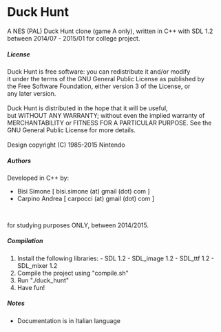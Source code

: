 # Duck Hunt
A NES (PAL) Duck Hunt clone (game A only), written in C++ with SDL 1.2 between 2014/07 - 2015/01 for college project.

##### License

Duck Hunt is free software: you can redistribute it and/or modify<br />
it under the terms of the GNU General Public License as published by<br />
the Free Software Foundation, either version 3 of the License, or<br />
any later version.<br />
<br />
Duck Hunt is distributed in the hope that it will be useful,<br />
but WITHOUT ANY WARRANTY; without even the implied warranty of<br />
MERCHANTABILITY or FITNESS FOR A PARTICULAR PURPOSE.  See the<br />
GNU General Public License for more details.<br />
<br />
Design copyright (C) 1985-2015 Nintendo<br />

##### Authors

Developed in C++ by:
<br />
- Bisi Simone 	 [ bisi.simone (at) gmail (dot) com ]
- Carpino Andrea [ carpocci (at) gmail (dot) com ]
<br />

for studying purposes ONLY, between 2014/2015.

##### Compilation

  1.  Install the following libraries:
    - SDL 1.2
    - SDL_image 1.2
    - SDL_ttf 1.2
    - SDL_mixer 1.2
  2.  Compile the project using "compile.sh"
  3.  Run "./duck_hunt"
  4.  Have fun!

##### Notes

- Documentation is in Italian language
